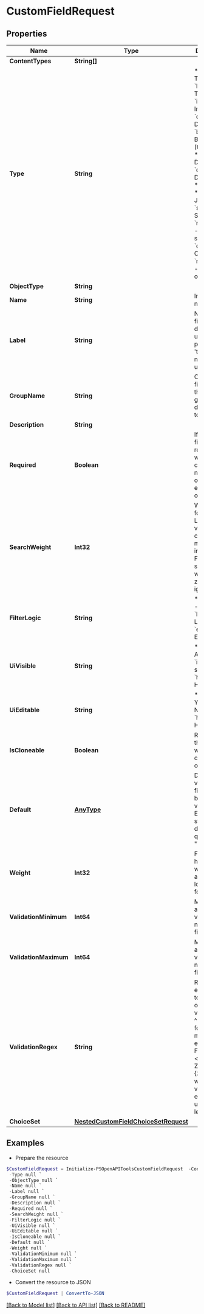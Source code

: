 # CustomFieldRequest
## Properties

Name | Type | Description | Notes
------------ | ------------- | ------------- | -------------
**ContentTypes** | **String[]** |  | 
**Type** | **String** | * &#x60;text&#x60; - Text * &#x60;longtext&#x60; - Text (long) * &#x60;integer&#x60; - Integer * &#x60;decimal&#x60; - Decimal * &#x60;boolean&#x60; - Boolean (true/false) * &#x60;date&#x60; - Date * &#x60;datetime&#x60; - Date &amp; time * &#x60;url&#x60; - URL * &#x60;json&#x60; - JSON * &#x60;select&#x60; - Selection * &#x60;multiselect&#x60; - Multiple selection * &#x60;object&#x60; - Object * &#x60;multiobject&#x60; - Multiple objects | 
**ObjectType** | **String** |  | [optional] 
**Name** | **String** | Internal field name | 
**Label** | **String** | Name of the field as displayed to users (if not provided, &#39;the field&#39;s name will be used) | [optional] 
**GroupName** | **String** | Custom fields within the same group will be displayed together | [optional] 
**Description** | **String** |  | [optional] 
**Required** | **Boolean** | If true, this field is required when creating new objects or editing an existing object. | [optional] 
**SearchWeight** | **Int32** | Weighting for search. Lower values are considered more important. Fields with a search weight of zero will be ignored. | [optional] 
**FilterLogic** | **String** | * &#x60;disabled&#x60; - Disabled * &#x60;loose&#x60; - Loose * &#x60;exact&#x60; - Exact | [optional] 
**UiVisible** | **String** | * &#x60;always&#x60; - Always * &#x60;if-set&#x60; - If set * &#x60;hidden&#x60; - Hidden | [optional] 
**UiEditable** | **String** | * &#x60;yes&#x60; - Yes * &#x60;no&#x60; - No * &#x60;hidden&#x60; - Hidden | [optional] 
**IsCloneable** | **Boolean** | Replicate this value when cloning objects | [optional] 
**Default** | [**AnyType**](.md) | Default value for the field (must be a JSON value). Encapsulate strings with double quotes (e.g. &quot;&quot;Foo&quot;&quot;). | [optional] 
**Weight** | **Int32** | Fields with higher weights appear lower in a form. | [optional] 
**ValidationMinimum** | **Int64** | Minimum allowed value (for numeric fields) | [optional] 
**ValidationMaximum** | **Int64** | Maximum allowed value (for numeric fields) | [optional] 
**ValidationRegex** | **String** | Regular expression to enforce on text field values. Use ^ and $ to force matching of entire string. For example, &lt;code&gt;^[A-Z]{3}$&lt;/code&gt; will limit values to exactly three uppercase letters. | [optional] 
**ChoiceSet** | [**NestedCustomFieldChoiceSetRequest**](NestedCustomFieldChoiceSetRequest.md) |  | [optional] 

## Examples

- Prepare the resource
```powershell
$CustomFieldRequest = Initialize-PSOpenAPIToolsCustomFieldRequest  -ContentTypes null `
 -Type null `
 -ObjectType null `
 -Name null `
 -Label null `
 -GroupName null `
 -Description null `
 -Required null `
 -SearchWeight null `
 -FilterLogic null `
 -UiVisible null `
 -UiEditable null `
 -IsCloneable null `
 -Default null `
 -Weight null `
 -ValidationMinimum null `
 -ValidationMaximum null `
 -ValidationRegex null `
 -ChoiceSet null
```

- Convert the resource to JSON
```powershell
$CustomFieldRequest | ConvertTo-JSON
```

[[Back to Model list]](../README.md#documentation-for-models) [[Back to API list]](../README.md#documentation-for-api-endpoints) [[Back to README]](../README.md)

